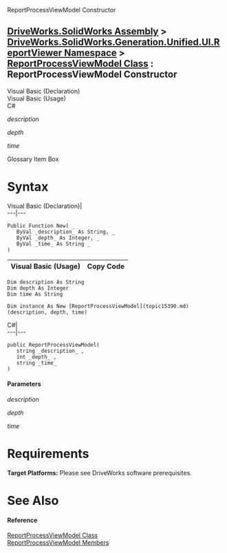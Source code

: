 ReportProcessViewModel Constructor   
  
[DriveWorks.SolidWorks Assembly](topic13342.md) > [DriveWorks.SolidWorks.Generation.Unified.UI.ReportViewer Namespace](topic15361.md) > [ReportProcessViewModel Class](topic15390.md) : ReportProcessViewModel Constructor  
---  
  
Visual Basic (Declaration)    
Visual Basic (Usage)    
C# 

_description_
    

_depth_
    

_time_
    

Glossary Item Box

# Syntax

Visual Basic (Declaration)|   
---|---  
      
    
    Public Function New( _
       ByVal _description_ As String, _
       ByVal _depth_ As Integer, _
       ByVal _time_ As String _
    )  
  
Visual Basic (Usage)| Copy Code  
---|---  
      
    
    Dim description As String
    Dim depth As Integer
    Dim time As String
     
    Dim instance As New [ReportProcessViewModel](topic15390.md)(description, depth, time)  
  
C#|   
---|---  
      
    
    public ReportProcessViewModel( 
       string _description_ ,
       int _depth_ ,
       string _time_
    )  
  
#### Parameters

 _description_
    
_depth_
    
_time_
    

# Requirements

**Target Platforms:** Please see DriveWorks software prerequisites.

# See Also

#### Reference

[ReportProcessViewModel Class](topic15390.md)   
[ReportProcessViewModel Members](topic15391.md)


